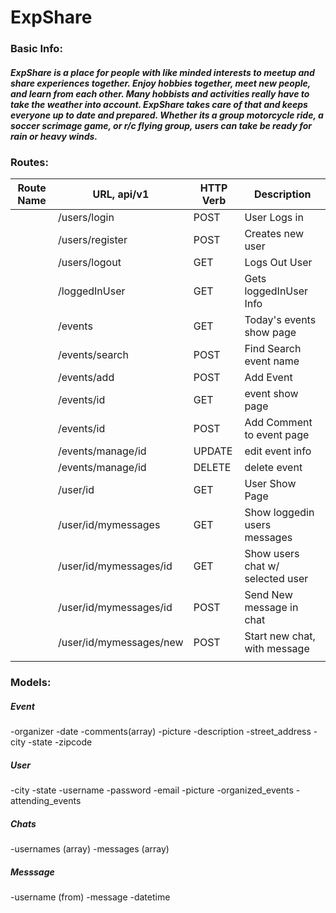 # ExpShare

### Basic  Info:

##### ExpShare is a place for people with like minded interests to meetup and share experiences together. Enjoy hobbies together, meet new people, and learn from each other. Many hobbists and activities really have to take the weather into account. ExpShare takes care of that and keeps everyone up to date and prepared. Whether its a group motorcycle ride, a soccer scrimage game, or r/c flying group, users can take be ready for rain or heavy winds.


### Routes:

| Route Name 	| URL, api/v1                	| HTTP Verb 	| Description                      	|
|------------	|----------------------------	|-----------	|----------------------------------	|
|            	| /users/login               | POST      	| User Logs in                     	|
|            	| /users/register            | POST      	| Creates new user                 	|
|            	| /users/logout              | GET       	| Logs Out User                    	|
|            	| /loggedInUser              | GET       	| Gets loggedInUser Info           	|
|            	| /events                    | GET       	| Today's events show page         	|
|            	| /events/search             | POST      	| Find Search event name           	|
|            	| /events/add                | POST      	| Add Event                        	|
|            	| /events/id               	| GET       	| event show page                  	|
|            	| /events/id               	| POST      	| Add Comment to event page        	|
|            	| /events/manage/id        	| UPDATE    	| edit event info                  	|
|            	| /events/manage/id        	| DELETE    	| delete event                     	|
|            	| /user/id                 	| GET       	| User Show Page                   	|
|            	| /user/id/mymessages      	| GET       	| Show loggedin users messages     	|
|            	| /user/id/mymessages/id 	|  GET      	| Show users chat w/ selected user 	|
|            	| /user/id/mymessages/id	| POST      	| Send New message in chat         	|
|            	| /user/id/mymessages/new  	| POST      	| Start new chat, with message                   	|
|            	|                            	|           	|                                  	|


### Models:

##### Event
-organizer
-date
-comments(array)
-picture
-description
-street_address
-city
-state
-zipcode

##### User
-city
-state
-username
-password
-email
-picture
-organized_events
-attending_events

##### Chats
-usernames (array)
-messages (array)

##### Messsage
-username (from)
-message
-datetime